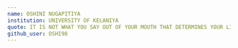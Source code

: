 ```yaml
---
name: OSHINI NUGAPITIYA
institution: UNIVERSITY OF KELANIYA
quote: IT IS NOT WHAT YOU SAY OUT OF YOUR MOUTH THAT DETERMINES YOUR LIFE, IT IS WHAT YOU WHISPER TO YOURSELF THAT HAS THE MOST POWER.
github_user: OSHI98
---
```

